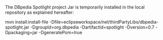 The DBpedia Spotlight project Jar is temporarily installed in the local repository as explained hereafter:

mvn install:install-file -Dfile=eclipseworkspace/nel/thirdPartyLibs/dbpedia-spotlight.jar 
-DgroupId=org.dbpedia -DartifactId=spotlight -Dversion=0.7 -Dpackaging=jar -DgeneratePom=true